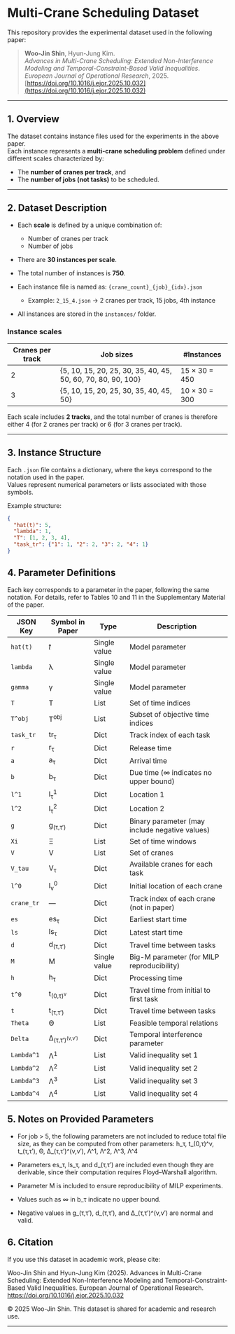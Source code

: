 # Multi-Crane Scheduling Dataset

This repository provides the experimental dataset used in the following paper:

> **Woo-Jin Shin**, Hyun-Jung Kim.  
> *Advances in Multi-Crane Scheduling: Extended Non-Interference Modeling and Temporal-Constraint-Based Valid Inequalities*.  
> *European Journal of Operational Research*, 2025.  
> [https://doi.org/10.1016/j.ejor.2025.10.032](https://doi.org/10.1016/j.ejor.2025.10.032)

---

## 1. Overview

The dataset contains instance files used for the experiments in the above paper.  
Each instance represents a **multi-crane scheduling problem** defined under different scales characterized by:

- The **number of cranes per track**, and  
- The **number of jobs (not tasks)** to be scheduled.

---

## 2. Dataset Description

- Each **scale** is defined by a unique combination of:
  - Number of cranes per track
  - Number of jobs

- There are **30 instances per scale**.

- The total number of instances is **750**.  

- Each instance file is named as: `{crane_count}_{job}_{idx}.json`
  - Example: `2_15_4.json` → 2 cranes per track, 15 jobs, 4th instance

- All instances are stored in the `instances/` folder.

### Instance scales

| Cranes per track | Job sizes | #Instances |
|------------------|------------|-------------|
| 2 | {5, 10, 15, 20, 25, 30, 35, 40, 45, 50, 60, 70, 80, 90, 100} | 15 × 30 = 450 |
| 3 | {5, 10, 15, 20, 25, 30, 35, 40, 45, 50} | 10 × 30 = 300 |

Each scale includes **2 tracks**, and the total number of cranes is therefore  
either 4 (for 2 cranes per track) or 6 (for 3 cranes per track).

---

## 3. Instance Structure

Each `.json` file contains a dictionary, where the keys correspond to the notation used in the paper.  
Values represent numerical parameters or lists associated with those symbols.

Example structure:
```json
{
  "hat(t)": 5,
  "lambda": 1,
  "T": [1, 2, 3, 4],
  "task_tr": {"1": 1, "2": 2, "3": 2, "4": 1}
}
```
## 4. Parameter Definitions

Each key corresponds to a parameter in the paper, following the same notation.
For details, refer to Tables 10 and 11 in the Supplementary Material of the paper.

| JSON Key   | Symbol in Paper                     | Type         | Description                                    |
| ---------- | ----------------------------------- | ------------ | ---------------------------------------------- |
| `hat(t)`   | 𝑡̂                                   | Single value | Model parameter                                |
| `lambda`   | λ                                   | Single value | Model parameter                                |
| `gamma`    | γ                                   | Single value | Model parameter                                |
| `T`        | T                                   | List         | Set of time indices                            |
| `T^obj`    | T<sup>obj</sup>                     | List         | Subset of objective time indices               |
| `task_tr`  | tr<sub>τ</sub>                      | Dict         | Track index of each task                       |
| `r`        | r<sub>τ</sub>                       | Dict         | Release time                                   |
| `a`        | a<sub>τ</sub>                       | Dict         | Arrival time                                   |
| `b`        | b<sub>τ</sub>                       | Dict         | Due time (∞ indicates no upper bound)          |
| `l^1`      | l<sub>τ</sub><sup>1</sup>           | Dict         | Location 1                                     |
| `l^2`      | l<sub>τ</sub><sup>2</sup>           | Dict         | Location 2                                     |
| `g`        | g<sub>(τ,τ′)</sub>                  | Dict         | Binary parameter (may include negative values) |
| `Xi`       | Ξ                                   | List         | Set of time windows                            |
| `V`        | V                                   | List         | Set of cranes                                  |
| `V_tau`    | V<sub>τ</sub>                       | Dict         | Available cranes for each task                 |
| `l^0`      | l<sub>v</sub><sup>0</sup>           | Dict         | Initial location of each crane                 |
| `crane_tr` | —                                   | Dict         | Track index of each crane (not in paper)       |
| `es`       | es<sub>τ</sub>                      | Dict         | Earliest start time                            |
| `ls`       | ls<sub>τ</sub>                      | Dict         | Latest start time                              |
| `d`        | d<sub>(τ,τ′)</sub>                  | Dict         | Travel time between tasks                      |
| `M`        | M                                   | Single value | Big-M parameter (for MILP reproducibility)     |
| `h`        | h<sub>τ</sub>                       | Dict         | Processing time                                |
| `t^0`      | t<sub>(0,τ)<sup>v</sup></sub>       | Dict         | Travel time from initial to first task         |
| `t`        | t<sub>(τ,τ′)</sub>                  | Dict         | Travel time between tasks                      |
| `Theta`    | Θ                                   | List         | Feasible temporal relations                    |
| `Delta`    | Δ<sub>(τ,τ′)<sup>(v,v′)</sup></sub> | Dict         | Temporal interference parameter                |
| `Lambda^1` | Λ<sup>1</sup>                       | List         | Valid inequality set 1                         |
| `Lambda^2` | Λ<sup>2</sup>                       | List         | Valid inequality set 2                         |
| `Lambda^3` | Λ<sup>3</sup>                       | List         | Valid inequality set 3                         |
| `Lambda^4` | Λ<sup>4</sup>                       | List         | Valid inequality set 4                         |

## 5. Notes on Provided Parameters

- For job > 5, the following parameters are not included to reduce total file size,
  as they can be computed from other parameters:
  h_τ, t_(0,τ)^v, t_(τ,τ′), Θ, Δ_(τ,τ′)^(v,v′), Λ^1, Λ^2, Λ^3, Λ^4

- Parameters es_τ, ls_τ, and d_(τ,τ′) are included even though they are derivable,
  since their computation requires Floyd–Warshall algorithm.

- Parameter M is included to ensure reproducibility of MILP experiments.

- Values such as ∞ in b_τ indicate no upper bound.

- Negative values in g_(τ,τ′), d_(τ,τ′), and Δ_(τ,τ′)^(v,v′) are normal and valid.

## 6. Citation

If you use this dataset in academic work, please cite:

Woo-Jin Shin and Hyun-Jung Kim (2025).
Advances in Multi-Crane Scheduling: Extended Non-Interference Modeling and Temporal-Constraint-Based Valid Inequalities.
European Journal of Operational Research.
https://doi.org/10.1016/j.ejor.2025.10.032


© 2025 Woo-Jin Shin. This dataset is shared for academic and research use.

---
